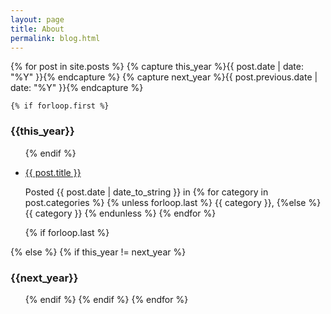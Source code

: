 ```yaml
---
layout: page
title: About
permalink: blog.html
---
```


{% for post in site.posts  %}
    {% capture this_year %}{{ post.date | date: "%Y" }}{% endcapture %}
    {% capture next_year %}{{ post.previous.date | date: "%Y" }}{% endcapture %}

    {% if forloop.first %}
<h3 id="{{ this_year }}-ref">{{this_year}}</h3>
<ul>
    {% endif %}
	<li>
	<p class="blogentry">
	<a href="{{ post.url }}">{{ post.title }}</a>
	</p>
	<p class="blogdesc">
	Posted {{ post.date | date_to_string }} in
	{% for category in post.categories %}
		{% unless forloop.last %}
			{{ category }},
		{%else %}
			{{ category }}
		{% endunless %}
	{% endfor %}
	</p>
	</li>
    {% if forloop.last %}
</ul>
    {% else %}
        {% if this_year != next_year %}
</ul>
<h3 id="{{ next_year }}-ref">{{next_year}}</h3>
<ul>
        {% endif %}
    {% endif %}
{% endfor %}